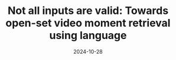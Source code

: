 ---
title: "Not all inputs are valid: Towards open-set video moment retrieval using language"
collection: publications
category: 2024
date: 2024-10-28
permalink: /publication/Not all inputs are valid_Towards open-set video moment retrieval using language
excerpt: 'Xiang Fang, Wanlong Fang, Daizong Liu, Xiaoye Qu, Jianfeng Dong, Pan Zhou, Renfu Li, Zichuan Xu, <strong><u>Lixing Chen</u></strong>, Panpan Zheng, Yu Cheng'
venue: 'Proceedings of the 32nd ACM International Conference on Multimedia'
paperurl: 'https://dl.acm.org/doi/abs/10.1145/3664647.3680947'
---